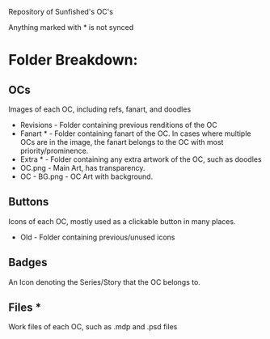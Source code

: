 Repository of Sunfished's OC's

Anything marked with * is not synced
# Folder Breakdown:

## OCs
Images of each OC, including refs, fanart, and doodles
- Revisions - Folder containing previous renditions of the OC
- Fanart * - Folder containing fanart of the OC. In cases where multiple OCs are in the image, the fanart belongs to the OC with most priority/prominence.
- Extra * - Folder containing any extra artwork of the OC, such as doodles
- OC.png - Main Art, has transparency.
- OC - BG.png - OC Art with background.
## Buttons
Icons of each OC, mostly used as a clickable button in many places.
- Old - Folder containing previous/unused icons
## Badges
An Icon denoting the Series/Story that the OC belongs to.
## Files *
Work files of each OC, such as .mdp and .psd files